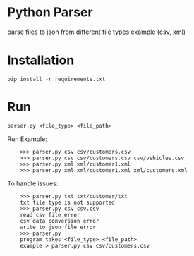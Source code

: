 Python Parser
=============
parse files to json from different file types example (csv, xml)

Installation
============
    pip install -r requirements.txt
    
Run
====
    parser.py <file_type> <file_path>
  

Run Example:

```
    >>> parser.py csv csv/customers.csv
    >>> parser.py csv csv/customers.csv csv/vehicles.csv
    >>> parser.py xml xml/customer1.xml
    >>> parser.py xml xml/customer1.xml xml/customers.xml
``` 

    
To handle issues:

```
    >>> parser.py txt txt/customer/txt
    txt file type is not supported
    >>> parser.py csv csv.csv
    read csv file error
    csv data conversion error
    write to json file error
    >>> parser.py
    program takes <file_type> <file_path>
    example > parser.py csv csv/customers.csv
```



    
    
    